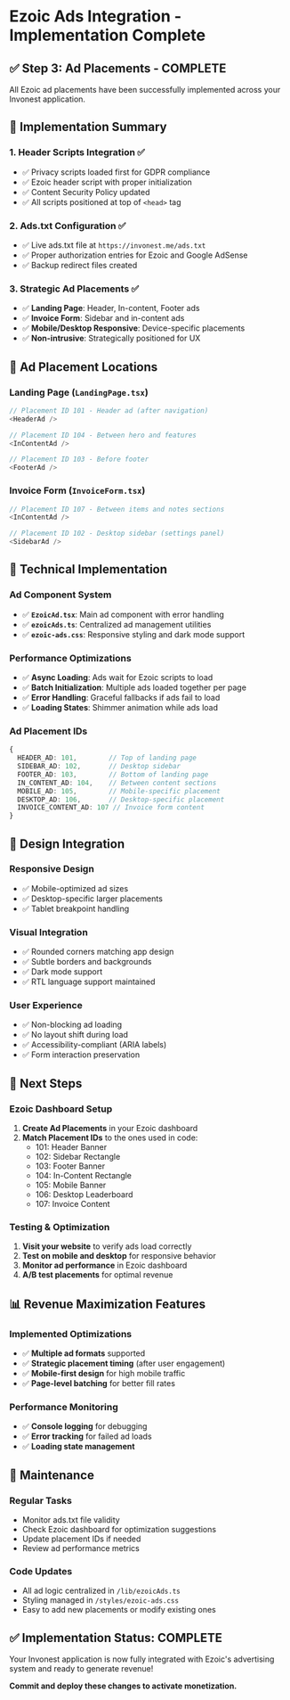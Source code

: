 # Ezoic Ads Integration - Implementation Complete

## ✅ Step 3: Ad Placements - COMPLETE

All Ezoic ad placements have been successfully implemented across your Invonest application.

## 🎯 Implementation Summary

### **1. Header Scripts Integration** ✅
- ✅ Privacy scripts loaded first for GDPR compliance
- ✅ Ezoic header script with proper initialization
- ✅ Content Security Policy updated
- ✅ All scripts positioned at top of `<head>` tag

### **2. Ads.txt Configuration** ✅
- ✅ Live ads.txt file at `https://invonest.me/ads.txt`
- ✅ Proper authorization entries for Ezoic and Google AdSense
- ✅ Backup redirect files created

### **3. Strategic Ad Placements** ✅
- ✅ **Landing Page**: Header, In-content, Footer ads
- ✅ **Invoice Form**: Sidebar and in-content ads
- ✅ **Mobile/Desktop Responsive**: Device-specific placements
- ✅ **Non-intrusive**: Strategically positioned for UX

## 📍 Ad Placement Locations

### Landing Page (`LandingPage.tsx`)
```typescript
// Placement ID 101 - Header ad (after navigation)
<HeaderAd />

// Placement ID 104 - Between hero and features
<InContentAd />

// Placement ID 103 - Before footer
<FooterAd />
```

### Invoice Form (`InvoiceForm.tsx`)
```typescript
// Placement ID 107 - Between items and notes sections
<InContentAd />

// Placement ID 102 - Desktop sidebar (settings panel)
<SidebarAd />
```

## 🔧 Technical Implementation

### **Ad Component System**
- ✅ **`EzoicAd.tsx`**: Main ad component with error handling
- ✅ **`ezoicAds.ts`**: Centralized ad management utilities
- ✅ **`ezoic-ads.css`**: Responsive styling and dark mode support

### **Performance Optimizations**
- ✅ **Async Loading**: Ads wait for Ezoic scripts to load
- ✅ **Batch Initialization**: Multiple ads loaded together per page
- ✅ **Error Handling**: Graceful fallbacks if ads fail to load
- ✅ **Loading States**: Shimmer animation while ads load

### **Ad Placement IDs**
```typescript
{
  HEADER_AD: 101,        // Top of landing page
  SIDEBAR_AD: 102,       // Desktop sidebar
  FOOTER_AD: 103,        // Bottom of landing page
  IN_CONTENT_AD: 104,    // Between content sections
  MOBILE_AD: 105,        // Mobile-specific placement
  DESKTOP_AD: 106,       // Desktop-specific placement
  INVOICE_CONTENT_AD: 107 // Invoice form content
}
```

## 🎨 Design Integration

### **Responsive Design**
- ✅ Mobile-optimized ad sizes
- ✅ Desktop-specific larger placements
- ✅ Tablet breakpoint handling

### **Visual Integration**
- ✅ Rounded corners matching app design
- ✅ Subtle borders and backgrounds
- ✅ Dark mode support
- ✅ RTL language support maintained

### **User Experience**
- ✅ Non-blocking ad loading
- ✅ No layout shift during load
- ✅ Accessibility-compliant (ARIA labels)
- ✅ Form interaction preservation

## 🚀 Next Steps

### **Ezoic Dashboard Setup**
1. **Create Ad Placements** in your Ezoic dashboard
2. **Match Placement IDs** to the ones used in code:
   - 101: Header Banner
   - 102: Sidebar Rectangle
   - 103: Footer Banner
   - 104: In-Content Rectangle
   - 105: Mobile Banner
   - 106: Desktop Leaderboard
   - 107: Invoice Content

### **Testing & Optimization**
1. **Visit your website** to verify ads load correctly
2. **Test on mobile and desktop** for responsive behavior
3. **Monitor ad performance** in Ezoic dashboard
4. **A/B test placements** for optimal revenue

## 📊 Revenue Maximization Features

### **Implemented Optimizations**
- ✅ **Multiple ad formats** supported
- ✅ **Strategic placement timing** (after user engagement)
- ✅ **Mobile-first design** for high mobile traffic
- ✅ **Page-level batching** for better fill rates

### **Performance Monitoring**
- ✅ **Console logging** for debugging
- ✅ **Error tracking** for failed ad loads
- ✅ **Loading state management**

## 🔄 Maintenance

### **Regular Tasks**
- Monitor ads.txt file validity
- Check Ezoic dashboard for optimization suggestions
- Update placement IDs if needed
- Review ad performance metrics

### **Code Updates**
- All ad logic centralized in `/lib/ezoicAds.ts`
- Styling managed in `/styles/ezoic-ads.css`
- Easy to add new placements or modify existing ones

## ✅ Implementation Status: COMPLETE

Your Invonest application is now fully integrated with Ezoic's advertising system and ready to generate revenue!

**Commit and deploy these changes to activate monetization.**

